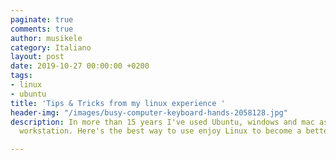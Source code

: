 ```yaml
---
paginate: true
comments: true
author: musikele
category: Italiano
layout: post
date: 2019-10-27 00:00:00 +0200
tags:
- linux
- ubuntu
title: 'Tips & Tricks from my linux experience '
header-img: "/images/busy-computer-keyboard-hands-2058128.jpg"
description: In more than 15 years I've used Ubuntu, windows and mac as my desktop
  workstation. Here's the best way to use enjoy Linux to become a better developer!

---
```

